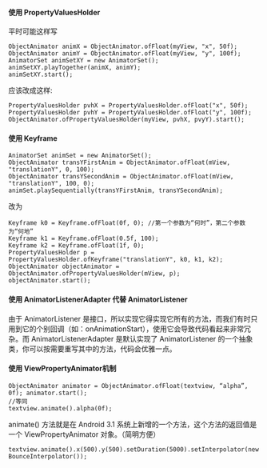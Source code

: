 #### 使用 PropertyValuesHolder
平时可能这样写
```
ObjectAnimator animX = ObjectAnimator.ofFloat(myView, "x", 50f);
ObjectAnimator animY = ObjectAnimator.ofFloat(myView, "y", 100f);
AnimatorSet animSetXY = new AnimatorSet();
animSetXY.playTogether(animX, animY);
animSetXY.start();
```
应该改成这样:
```
PropertyValuesHolder pvhX = PropertyValuesHolder.ofFloat("x", 50f);
PropertyValuesHolder pvhY = PropertyValuesHolder.ofFloat("y", 100f);
ObjectAnimator.ofPropertyValuesHolder(myView, pvhX, pvyY).start();
```
#### 使用 Keyframe
```
AnimatorSet animSet = new AnimatorSet();
ObjectAnimator transYFirstAnim = ObjectAnimator.ofFloat(mView, "translationY", 0, 100);
ObjectAnimator transYSecondAnim = ObjectAnimator.ofFloat(mView, "translationY", 100, 0);
animSet.playSequentially(transYFirstAnim, transYSecondAnim);
```
改为
```
Keyframe k0 = Keyframe.ofFloat(0f, 0); //第一个参数为“何时”，第二个参数为“何地”
Keyframe k1 = Keyframe.ofFloat(0.5f, 100);
Keyframe k2 = Keyframe.ofFloat(1f, 0);
PropertyValuesHolder p = PropertyValuesHolder.ofKeyframe("translationY", k0, k1, k2);
ObjectAnimator objectAnimator = ObjectAnimator.ofPropertyValuesHolder(mView, p);
objectAnimator.start();
```
#### 使用 AnimatorListenerAdapter 代替 AnimatorListener
由于 AnimatorListener 是接口，所以实现它得实现它所有的方法，而我们有时只用到它的个别回调（如：onAnimationStart），使用它会导致代码看起来非常冗杂。而 AnimatorListenerAdapter 是默认实现了 AnimatorListener 的一个抽象类，你可以按需要重写其中的方法，代码会优雅一点。
#### 使用 ViewPropertyAnimator机制
```
ObjectAnimator animator = ObjectAnimator.ofFloat(textview, “alpha”, 0f); animator.start(); 
//等同 
textview.animate().alpha(0f);
```
animate() 方法就是在 Android 3.1 系统上新增的一个方法，这个方法的返回值是一个 ViewPropertyAnimator 对象。（简明方便）
```
textview.animate().x(500).y(500).setDuration(5000).setInterpolator(new BounceInterpolator());
```
